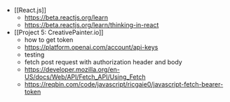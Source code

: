 - [[React.js]]
	- https://beta.reactjs.org/learn
	- https://beta.reactjs.org/learn/thinking-in-react
- [[Project 5: CreativePainter.io]]
	- how to get token
	- https://platform.openai.com/account/api-keys
	- testing
	- fetch post request with authorization header and body
	- https://developer.mozilla.org/en-US/docs/Web/API/Fetch_API/Using_Fetch
	- https://reqbin.com/code/javascript/ricgaie0/javascript-fetch-bearer-token